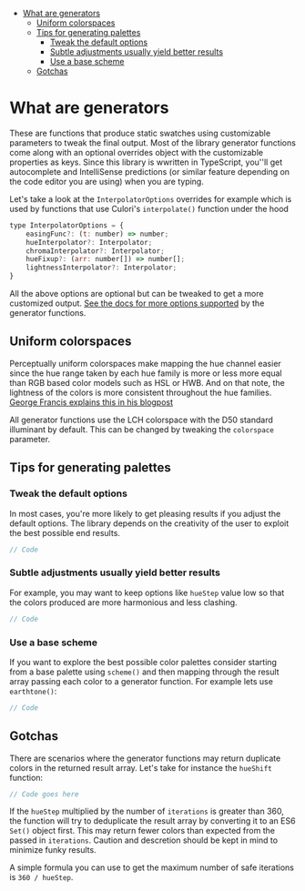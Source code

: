 
<!-- @import "[TOC]" {cmd="toc" depthFrom=1 depthTo=6 orderedList=false} -->

<!-- code_chunk_output -->

- [What are generators](#what-are-generators)
  - [Uniform colorspaces](#uniform-colorspaces)
  - [Tips for generating palettes](#tips-for-generating-palettes)
    - [Tweak the default options](#tweak-the-default-options)
    - [Subtle adjustments usually yield better results](#subtle-adjustments-usually-yield-better-results)
    - [Use a base scheme](#use-a-base-scheme)
  - [Gotchas](#gotchas)

<!-- /code_chunk_output -->


# What are generators

These are functions that produce static swatches using customizable parameters to tweak the final output. Most of the library generator functions come along with an optional overrides object with the customizable properties as keys. Since this library is wwritten in TypeScript, you''ll get autocomplete and IntelliSense predictions (or similar feature depending on the code editor you are using) when you are typing.

Let's take a look at the `InterpolatorOptions`  overrides for example which is used by functions that use Culori's `interpolate()` function under the hood

```js
type InterpolatorOptions = {
    easingFunc?: (t: number) => number;
    hueInterpolator?: Interpolator;
    chromaInterpolator?: Interpolator;
    hueFixup?: (arr: number[]) => number[];
    lightnessInterpolator?: Interpolator;
}

```

All the above options are optional but can be tweaked to get a more customized output. [See the docs for more options supported]() by the generator functions.

## Uniform colorspaces

Perceptually uniform colorspaces make mapping the hue channel easier since the hue range taken by each hue family is more or less more equal than RGB based color models such as HSL or HWB. And on that note, the lightness of the colors is more consistent throughout the hue families. [George Francis explains this in his blogpost]()

All generator functions use the LCH colorspace with the D50 standard illuminant by default. This can be changed by tweaking the `colorspace` parameter.

## Tips for generating palettes

### Tweak the default options

In most cases, you're more likely to get pleasing results if you adjust the default options. The library depends on the creativity of the user to exploit the best possible end results.

```js
// Code

```

### Subtle adjustments usually yield better results

For example, you may want to keep options like `hueStep` value low so that the colors produced are more harmonious and less clashing.

```js
// Code

```

### Use a base scheme

If you want to explore the best possible color palettes consider starting from a base palette using `scheme()` and then mapping through the result array passing each color to a generator function. For example lets use `earthtone()`:

```js
// Code
```

## Gotchas

There are scenarios where the generator functions may return duplicate colors in the returned result array. Let's take for instance the `hueShift` function:

```js
// Code goes here
```

If the `hueStep` multiplied by the number of `iterations` is greater than 360, the function will try to deduplicate the result array by converting it to an ES6  `Set()` object first. This may return fewer colors than expected from the passed in `iterations`. Caution and descretion should be kept in mind to minimize funky results.

A simple formula you can use to get the maximum number of safe iterations is `360 / hueStep`.
